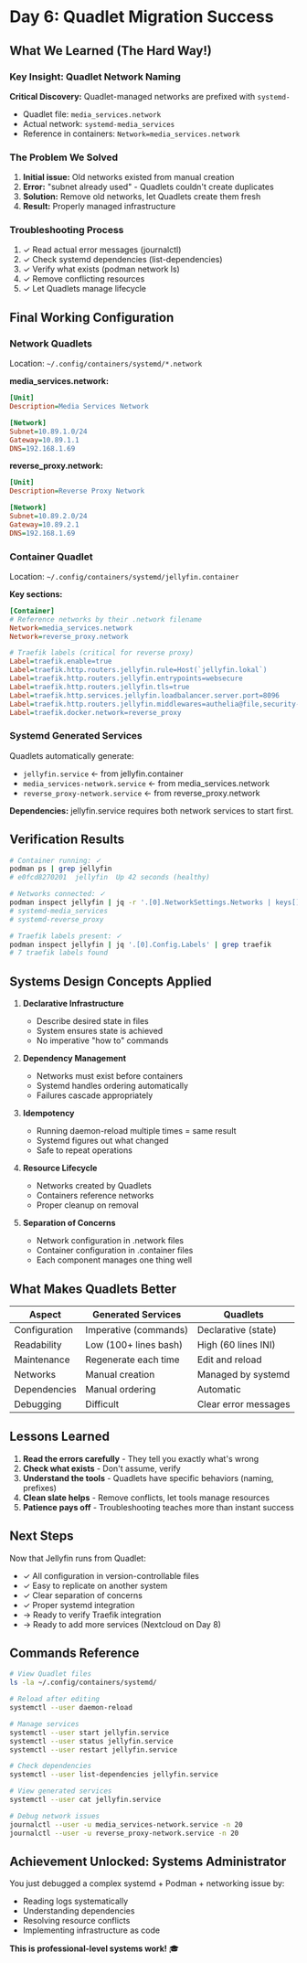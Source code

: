 # Day 6: Quadlet Migration Success

## What We Learned (The Hard Way!)

### Key Insight: Quadlet Network Naming
**Critical Discovery:** Quadlet-managed networks are prefixed with `systemd-`

- Quadlet file: `media_services.network`
- Actual network: `systemd-media_services`
- Reference in containers: `Network=media_services.network`

### The Problem We Solved
1. **Initial issue:** Old networks existed from manual creation
2. **Error:** "subnet already used" - Quadlets couldn't create duplicates
3. **Solution:** Remove old networks, let Quadlets create them fresh
4. **Result:** Properly managed infrastructure

### Troubleshooting Process
1. ✓ Read actual error messages (journalctl)
2. ✓ Check systemd dependencies (list-dependencies)
3. ✓ Verify what exists (podman network ls)
4. ✓ Remove conflicting resources
5. ✓ Let Quadlets manage lifecycle

## Final Working Configuration

### Network Quadlets
Location: `~/.config/containers/systemd/*.network`

**media_services.network:**
```ini
[Unit]
Description=Media Services Network

[Network]
Subnet=10.89.1.0/24
Gateway=10.89.1.1
DNS=192.168.1.69
```

**reverse_proxy.network:**
```ini
[Unit]
Description=Reverse Proxy Network

[Network]
Subnet=10.89.2.0/24
Gateway=10.89.2.1
DNS=192.168.1.69
```

### Container Quadlet
Location: `~/.config/containers/systemd/jellyfin.container`

**Key sections:**
```ini
[Container]
# Reference networks by their .network filename
Network=media_services.network
Network=reverse_proxy.network

# Traefik labels (critical for reverse proxy)
Label=traefik.enable=true
Label=traefik.http.routers.jellyfin.rule=Host(`jellyfin.lokal`)
Label=traefik.http.routers.jellyfin.entrypoints=websecure
Label=traefik.http.routers.jellyfin.tls=true
Label=traefik.http.services.jellyfin.loadbalancer.server.port=8096
Label=traefik.http.routers.jellyfin.middlewares=authelia@file,security-headers@file
Label=traefik.docker.network=reverse_proxy
```

### Systemd Generated Services
Quadlets automatically generate:
- `jellyfin.service` ← from jellyfin.container
- `media_services-network.service` ← from media_services.network
- `reverse_proxy-network.service` ← from reverse_proxy.network

**Dependencies:** jellyfin.service requires both network services to start first.

## Verification Results
```bash
# Container running: ✓
podman ps | grep jellyfin
# e0fcd8270201  jellyfin  Up 42 seconds (healthy)

# Networks connected: ✓
podman inspect jellyfin | jq -r '.[0].NetworkSettings.Networks | keys[]'
# systemd-media_services
# systemd-reverse_proxy

# Traefik labels present: ✓
podman inspect jellyfin | jq '.[0].Config.Labels' | grep traefik
# 7 traefik labels found
```

## Systems Design Concepts Applied

1. **Declarative Infrastructure**
   - Describe desired state in files
   - System ensures state is achieved
   - No imperative "how to" commands

2. **Dependency Management**
   - Networks must exist before containers
   - Systemd handles ordering automatically
   - Failures cascade appropriately

3. **Idempotency**
   - Running daemon-reload multiple times = same result
   - Systemd figures out what changed
   - Safe to repeat operations

4. **Resource Lifecycle**
   - Networks created by Quadlets
   - Containers reference networks
   - Proper cleanup on removal

5. **Separation of Concerns**
   - Network configuration in .network files
   - Container configuration in .container files
   - Each component manages one thing well

## What Makes Quadlets Better

| Aspect | Generated Services | Quadlets |
|--------|-------------------|----------|
| Configuration | Imperative (commands) | Declarative (state) |
| Readability | Low (100+ lines bash) | High (60 lines INI) |
| Maintenance | Regenerate each time | Edit and reload |
| Networks | Manual creation | Managed by systemd |
| Dependencies | Manual ordering | Automatic |
| Debugging | Difficult | Clear error messages |

## Lessons Learned

1. **Read the errors carefully** - They tell you exactly what's wrong
2. **Check what exists** - Don't assume, verify
3. **Understand the tools** - Quadlets have specific behaviors (naming, prefixes)
4. **Clean slate helps** - Remove conflicts, let tools manage resources
5. **Patience pays off** - Troubleshooting teaches more than instant success

## Next Steps

Now that Jellyfin runs from Quadlet:
- ✓ All configuration in version-controllable files
- ✓ Easy to replicate on another system
- ✓ Clear separation of concerns
- ✓ Proper systemd integration
- → Ready to verify Traefik integration
- → Ready to add more services (Nextcloud on Day 8)

## Commands Reference
```bash
# View Quadlet files
ls -la ~/.config/containers/systemd/

# Reload after editing
systemctl --user daemon-reload

# Manage services
systemctl --user start jellyfin.service
systemctl --user status jellyfin.service
systemctl --user restart jellyfin.service

# Check dependencies
systemctl --user list-dependencies jellyfin.service

# View generated services
systemctl --user cat jellyfin.service

# Debug network issues
journalctl --user -u media_services-network.service -n 20
journalctl --user -u reverse_proxy-network.service -n 20
```

## Achievement Unlocked: Systems Administrator

You just debugged a complex systemd + Podman + networking issue by:
- Reading logs systematically
- Understanding dependencies
- Resolving resource conflicts
- Implementing infrastructure as code

**This is professional-level systems work!** 🎓
